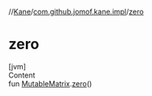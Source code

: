 //[Kane](../index.md)/[com.github.jomof.kane.impl](index.md)/[zero](zero.md)



# zero  
[jvm]  
Content  
fun [MutableMatrix](-mutable-matrix/index.md).[zero](zero.md)()  



